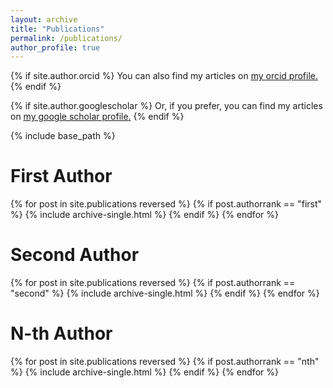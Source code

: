 ```yaml
---
layout: archive
title: "Publications"
permalink: /publications/
author_profile: true
---
```


{% if site.author.orcid %}
  You can also find my articles on <u><a href="{{site.author.orcid}}">my orcid profile</a>.</u>
{% endif %}

{% if site.author.googlescholar %}
  Or, if you prefer, you can find my articles on <u><a href="{{site.author.googlescholar}}">my google scholar profile</a>.</u>
{% endif %}


{% include base_path %}

First Author
====
{% for post in site.publications reversed %}
    {% if post.authorrank == "first" %}
      {% include archive-single.html %}
    {% endif %}
{% endfor %}



Second Author
====
{% for post in site.publications reversed %}
    {% if post.authorrank == "second" %}
      {% include archive-single.html %}
    {% endif %}
{% endfor %}




N-th Author
====
{% for post in site.publications reversed %}
    {% if post.authorrank == "nth" %}
      {% include archive-single.html %}
    {% endif %}
{% endfor %}


